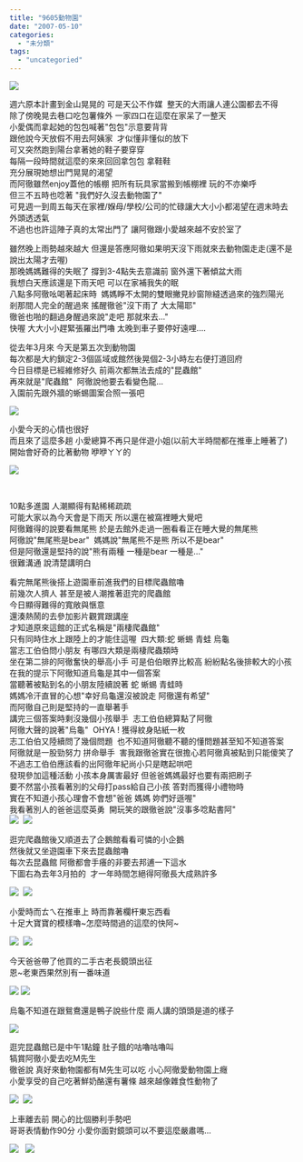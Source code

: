 ```yaml
---
title: "9605動物園"
date: "2007-05-10"
categories: 
  - "未分類"
tags: 
  - "uncategoried"
---
```


![](images/491961919_4dae5ce8b9.jpg)

週六原本計畫到金山晃晃的 可是天公不作媒  整天的大雨讓人連公園都去不得  
除了傍晚晃去巷口吃包薯條外 一家四口在這麼在家呆了一整天  
小愛偶而拿起她的包包喊著"包包"示意要背背  
跟他說今天放假不用去阿姨家  才似懂非懂似的放下  
可又突然跑到陽台拿著她的鞋子要穿穿  
每隔一段時間就這麼的來來回回拿包包 拿鞋鞋  
充分展現她想出門晃晃的渴望  
而阿徹雖然enjoy蓋他的帳棚 把所有玩具家當搬到帳棚裡 玩的不亦樂呼  
但三不五時也唸著 "我們好久沒去動物園了"  
可見週一到周五每天在家裡/媬母/學校/公司的忙碌讓大大小小都渴望在週末時去外頭透透氣  
不過也也許這陣子真的太常出門了 讓阿徹跟小愛越來越不安於室了  
  
雖然晚上雨勢越來越大 但還是答應阿徹如果明天沒下雨就來去動物園走走(還不是說出太陽才去喔)  
那晚媽媽難得的失眠了 撐到3-4點失去意識前 窗外還下著傾盆大雨   
我想白天應該還是下雨天吧 可以在家補我失的眠   
八點多阿徹吆喝著起床時  媽媽睜不太開的雙眼撇見紗窗隙縫透過來的強烈陽光  
剎那間人完全的醒過來 搖醒徹爸"沒下雨了 大太陽耶"  
徹爸也啪的翻過身醒過來說"走吧 那就來去..."  
快喔 大大小小趕緊張羅出門嚕 太晚到車子要停好遠哩....  
  
從去年3月來 今天是第五次到動物園    
每次都是大約鎖定2-3個區域或館然後晃個2-3小時左右便打道回府  
今日目標是已經維修好久 前兩次都無法去成的"昆蟲館"  
再來就是"爬蟲館"  阿徹說他要去看變色龍...  
入園前先跟外牆的蜥蜴圖案合照一張吧  
  
![](images/491961919_4dae5ce8b9.jpg)  
  
小愛今天的心情也很好    
而且來了這麼多趟 小愛總算不再只是伴遊小姐(以前大半時間都在推車上睡著了)  
開始會好奇的比著動物 咿咿ㄚㄚ的  
  
![](images/491944592_1cd810d82d.jpg)  
  
 

10點多進園 人潮顯得有點稀稀疏疏  
可能大家以為今天會是下雨天 所以還在被窩裡睡大覺吧  
阿徹難得的說要看無尾熊 於是去館外走過一圈看看正在睡大覺的無尾熊  
阿徹說"無尾熊是bear"  媽媽說"無尾熊不是熊 所以不是bear"  
但是阿徹還是堅持的說"熊有兩種 一種是bear 一種是..."  
很難溝通 說清楚講明白  
  
看完無尾熊後搭上遊園車前進我們的目標爬蟲館嚕  
前幾次人擠人 甚至是被人潮推著逛完的爬蟲館  
今日顯得難得的寬敞與愜意  
還湊熱鬧的去參加影片觀賞跟講座  
才知道原來這館的正式名稱是"兩棲爬蟲館"  
只有同時住水上跟陸上的才能住這喔  四大類:蛇 蜥蜴 青蛙 烏龜  
當志工伯伯問小朋友 有哪四大類是兩棲爬蟲類時  
坐在第二排的阿徹奮快的舉高小手 可是伯伯眼界比較高 紛紛點名後排較大的小孩  
在我的提示下阿徹知道烏龜是其中一個答案   
當聽著被點到名的小朋友陸續說著 蛇 蜥蜴 青蛙時  
媽媽冷汗直冒的心想"幸好烏龜還沒被說走 阿徹還有希望"  
而阿徹自己則是堅持的一直舉著手  
講完三個答案時剩沒幾個小孩舉手  志工伯伯總算點了阿徹  
阿徹大聲的說著"烏龜"  OHYA ! 獲得紋身貼紙一枚  
志工伯伯又陸續問了幾個問題  也不知道阿徹聽不聽的懂問題甚至知不知道答案  
阿徹就是一股勁努力 拼命舉手  害我跟徹爸實在很擔心若阿徹真被點到只能傻笑了  
不過志工伯伯應該看的出阿徹年紀尚小只是瞎起哄吧   
發現參加這種活動 小孩本身厲害最好 但爸爸媽媽最好也要有兩把刷子  
要不然當小孩看著別的父母打pass給自己小孩 答對而獲得小禮物時  
實在不知道小孩心理會不會想"爸爸 媽媽 妳們好遜喔"  
我看著別人的爸爸這麼英勇  開玩笑的跟徹爸說"沒事多唸點書阿"     
![](images/491944974_9392476c28_m.jpg)  ![](images/491961651_5b6d81d362_m.jpg)  
  
逛完爬蟲館後又順道去了企鵝館看看可憐的小企鵝  
然後就又坐遊園車下來去昆蟲館嚕  
每次去昆蟲館 阿徹都會手癢的非要去邦逋一下這水  
下圖右為去年3月拍的  才一年時間怎絕得阿徹長大成熟許多  
  
![](images/491944708_94d5db8ada_m.jpg)  ![](images/124594335_9ba23593a1_m.jpg)  
  
小愛時而ㄊㄟ在推車上 時而靠著欄杆東忘西看  
十足大寶寶的模樣嚕~怎麼時間過的這麼的快阿~  
  
![](images/491961257_4208f00be2_m.jpg)  ![](images/491944466_e3c2b01519_m.jpg)    
  
今天爸爸帶了他買的二手古老長鏡頭出征  
恩~老東西果然別有一番味道  
  
![](images/487457666_e9ba051cbf_m.jpg) ![](images/487487789_527ee12882_m.jpg)  
  
烏龜不知道在跟鴛鴦還是鴨子說些什麼 兩人講的頭頭是道的樣子  
  
![](images/487487089_0b8dc94b3d.jpg)  
  
逛完昆蟲館已是中午1點鐘 肚子餓的咕嚕咕嚕叫  
犒賞阿徹小愛去吃M先生  
徹爸說 真好來動物園都有M先生可以吃 小心阿徹愛動物園上癮  
小愛享受的自己吃著鮮奶酪還有薯條 越來越像雜食性動物了  
  
![](images/487486075_eeef61e6ce_m.jpg)  ![](images/487485845_55431e2da0_m.jpg)  
  
上車離去前 開心的比個勝利手勢吧  
哥哥表情動作90分 小愛你面對鏡頭可以不要這麼嚴肅嗎...  
  
![](images/487454800_f0fd5f065f_m.jpg)   ![](images/487485559_b7444c562d_m.jpg)
